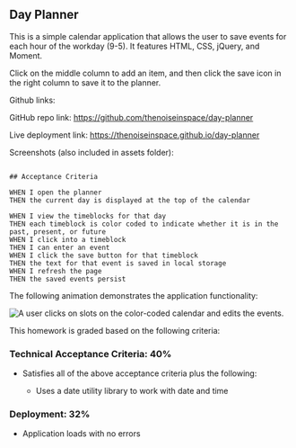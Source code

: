 ## Day Planner

This is a simple calendar application that allows the user to save events for each hour of the workday (9-5). It features HTML, CSS, jQuery, and Moment. 

Click on the middle column to add an item, and then click the save icon in the right column to save it to the planner. 

Github links: 

GitHub repo link: https://github.com/thenoiseinspace/day-planner

Live deployment link: https://thenoiseinspace.github.io/day-planner

Screenshots (also included in assets folder): 

```

## Acceptance Criteria

WHEN I open the planner
THEN the current day is displayed at the top of the calendar

WHEN I view the timeblocks for that day
THEN each timeblock is color coded to indicate whether it is in the past, present, or future
WHEN I click into a timeblock
THEN I can enter an event
WHEN I click the save button for that timeblock
THEN the text for that event is saved in local storage
WHEN I refresh the page
THEN the saved events persist
```

The following animation demonstrates the application functionality:

![A user clicks on slots on the color-coded calendar and edits the events.](./Assets/05-third-party-apis-homework-demo.gif)




This homework is graded based on the following criteria: 

### Technical Acceptance Criteria: 40%

* Satisfies all of the above acceptance criteria plus the following:

  * Uses a date utility library to work with date and time

### Deployment: 32%

* Application loads with no errors
